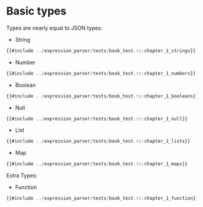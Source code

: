 # Basic types

Types are nearly equal to JSON types:

- String

```js
{{#include ../expression_parser/tests/book_test.rs:chapter_1_strings}}
```

- Number

```js
{{#include ../expression_parser/tests/book_test.rs:chapter_1_numbers}}
```

- Boolean

```js
{{#include ../expression_parser/tests/book_test.rs:chapter_1_booleans}}
```

- Null

```js
{{#include ../expression_parser/tests/book_test.rs:chapter_1_null}}
```

- List

```js
{{#include ../expression_parser/tests/book_test.rs:chapter_1_lists}}
```

- Map

```js
{{#include ../expression_parser/tests/book_test.rs:chapter_1_maps}}
```

Extra Types:

- Function

```js
{{#include ../expression_parser/tests/book_test.rs:chapter_1_function}}
```
